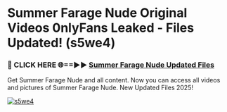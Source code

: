 # Summer Farage Nude Original Videos 0nlyFans Leaked - Files Updated! (s5we4)

<h3>🔴 CLICK HERE 🌐==►► <a href="https://tinyurl.com/yrmya6cz" rel="nofollow">Summer Farage Nude Updated Files</a></h3>

Get Summer Farage Nude and all content. Now you can access all videos and pictures of Summer Farage Nude. New Updated Files 2025!

[![s5we4](https://i.imgur.com/FMdXYCs.gif)](https://tinyurl.com/yrmya6cz)
